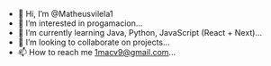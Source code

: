 - 👋 Hi, I’m @Matheusvilela1
- 👀 I’m interested in progamacion...
- 🌱 I’m currently learning Java, Python, JavaScript (React + Next)...
- 💞️ I’m looking to collaborate on projects...
- 📫 How to reach me 1macv9@gmail.com...

<!---
Matheusvilela1/Matheusvilela1 is a ✨ special ✨ repository because its `README.md` (this file) appears on your GitHub profile.
You can click the Preview link to take a look at your changes.
--->
